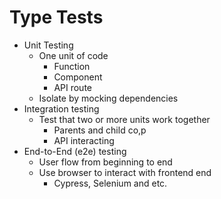 # Type Tests

* Unit Testing
    * One unit of code
      * Function
      * Component
      * API route
    * Isolate by mocking dependencies
* Integration testing
  * Test that two or more units work together 
    * Parents and child co,p
    * API interacting
* End-to-End (e2e) testing
    * User flow from beginning to end
    * Use browser to interact with frontend end
      * Cypress, Selenium and etc.